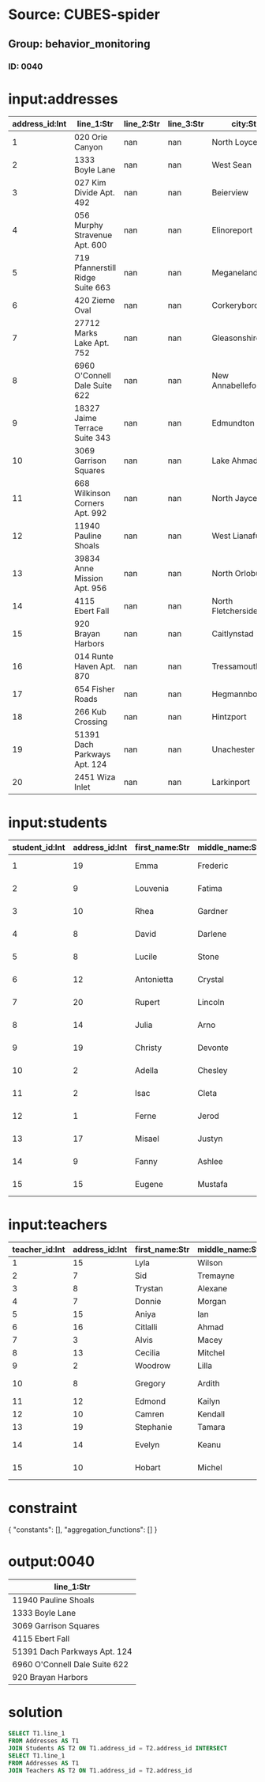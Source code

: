 # Source: CUBES-spider
## Group: behavior_monitoring
### ID: 0040

# input:addresses

| address_id:Int | line_1:Str | line_2:Str | line_3:Str | city:Str | zip_postcode:Str | state_province_county:Str | country:Str | other_address_details:Str |
|---|---|---|---|---|---|---|---|---|
| 1 | 020 Orie Canyon | nan | nan | North Loyceville | 197 | Hawaii | USA | nan |
| 2 | 1333 Boyle Lane | nan | nan | West Sean | 937 | Illinois | USA | nan |
| 3 | 027 Kim Divide Apt. 492 | nan | nan | Beierview | 918 | Texas | USA | nan |
| 4 | 056 Murphy Stravenue Apt. 600 | nan | nan | Elinoreport | 238 | Wisconsin | USA | nan |
| 5 | 719 Pfannerstill Ridge Suite 663 | nan | nan | Meganeland | 2 | SouthDakota | USA | nan |
| 6 | 420 Zieme Oval | nan | nan | Corkeryborough | 744 | Wisconsin | USA | nan |
| 7 | 27712 Marks Lake Apt. 752 | nan | nan | Gleasonshire | 182 | Maryland | USA | nan |
| 8 | 6960 O'Connell Dale Suite 622 | nan | nan | New Annabellefort | 62 | Kentucky | USA | nan |
| 9 | 18327 Jaime Terrace Suite 343 | nan | nan | Edmundton | 520 | Oregon | USA | nan |
| 10 | 3069 Garrison Squares | nan | nan | Lake Ahmadland | 748 | Nevada | USA | nan |
| 11 | 668 Wilkinson Corners Apt. 992 | nan | nan | North Jayceton | 612 | Illinois | USA | nan |
| 12 | 11940 Pauline Shoals | nan | nan | West Lianafurt | 619 | Arkansas | USA | nan |
| 13 | 39834 Anne Mission Apt. 956 | nan | nan | North Orlobury | 663 | Utah | USA | nan |
| 14 | 4115 Ebert Fall | nan | nan | North Fletcherside | 607 | Arizona | USA | nan |
| 15 | 920 Brayan Harbors | nan | nan | Caitlynstad | 435 | Montana | USA | nan |
| 16 | 014 Runte Haven Apt. 870 | nan | nan | Tressamouth | 637 | NewYork | USA | nan |
| 17 | 654 Fisher Roads | nan | nan | Hegmannborough | 397 | Tennessee | USA | nan |
| 18 | 266 Kub Crossing | nan | nan | Hintzport | 865 | Alabama | USA | nan |
| 19 | 51391 Dach Parkways Apt. 124 | nan | nan | Unachester | 753 | Wisconsin | USA | nan |
| 20 | 2451 Wiza Inlet | nan | nan | Larkinport | 545 | NewYork | USA | nan |

# input:students

| student_id:Int | address_id:Int | first_name:Str | middle_name:Str | last_name:Str | cell_mobile_number:Str | email_address:Str | date_first_rental:Str | date_left_university:Str | other_student_details:Str |
|---|---|---|---|---|---|---|---|---|---|
| 1 | 19 | Emma | Frederic | Rohan | 235.899.9744 | derrick.jenkins@example.com | 2017-12-05 15:20:04 | 2018-03-03 03:33:05 | nan |
| 2 | 9 | Louvenia | Fatima | Hansen | 1-247-673-8446 | rohan.clarabelle@example.org | 2017-08-08 22:30:36 | 2018-02-24 11:12:11 | nan |
| 3 | 10 | Rhea | Gardner | Bergnaum | 1-751-162-9676x115 | kkirlin@example.org | 2017-11-15 04:57:28 | 2018-03-19 12:49:20 | nan |
| 4 | 8 | David | Darlene | Gorczany | 1-895-196-9979 | eolson@example.com | 2018-02-15 20:03:11 | 2018-03-11 02:21:24 | nan |
| 5 | 8 | Lucile | Stone | Gottlieb | 1-036-062-5465 | dicki.kathryne@example.org | 2017-07-20 18:20:27 | 2018-03-18 16:07:42 | nan |
| 6 | 12 | Antonietta | Crystal | Fahey | (874)070-9495 | norwood.howell@example.org | 2017-10-31 12:33:09 | 2018-03-20 22:01:07 | nan |
| 7 | 20 | Rupert | Lincoln | Marks | 763.072.5520x5907 | lisette.brekke@example.net | 2017-09-25 12:02:23 | 2018-03-01 08:56:04 | first honor |
| 8 | 14 | Julia | Arno | Balistreri | 319.497.4575x2214 | jasmin.schuppe@example.com | 2018-02-23 02:28:07 | 2018-03-01 16:03:55 | nan |
| 9 | 19 | Christy | Devonte | Huels | (568)451-0917x3945 | dora.zboncak@example.org | 2018-01-11 19:49:39 | 2018-03-15 01:47:11 | nan |
| 10 | 2 | Adella | Chesley | Krajcik | 08605192839 | frederique.mante@example.org | 2017-07-05 19:15:29 | 2018-03-11 15:57:19 | first honor |
| 11 | 2 | Isac | Cleta | Fadel | +60(5)3280072514 | qharvey@example.com | 2017-09-13 04:06:15 | 2018-03-05 07:30:22 | first honor |
| 12 | 1 | Ferne | Jerod | Weimann | (921)011-7909x3518 | mitchel55@example.net | 2017-05-24 05:00:18 | 2018-02-28 12:33:53 | nan |
| 13 | 17 | Misael | Justyn | Will | (062)892-7033 | gbeatty@example.com | 2017-10-15 06:52:46 | 2018-03-18 07:01:27 | nan |
| 14 | 9 | Fanny | Ashlee | Haley | (820)260-5721 | foster.zemlak@example.com | 2018-03-14 11:37:10 | 2018-03-12 15:05:53 | nan |
| 15 | 15 | Eugene | Mustafa | Tremblay | 1-498-138-8088 | kertzmann.devon@example.net | 2018-03-11 22:42:47 | 2018-03-07 11:41:26 | first honor |

# input:teachers

| teacher_id:Int | address_id:Int | first_name:Str | middle_name:Str | last_name:Str | gender:Str | cell_mobile_number:Str | email_address:Str | other_details:Str |
|---|---|---|---|---|---|---|---|---|
| 1 | 15 | Lyla | Wilson | Medhurst | 1 | 792.333.7714 | ohammes@example.com | nan |
| 2 | 7 | Sid | Tremayne | Brakus | 1 | 202.626.1698x9242 | deborah37@example.com | nan |
| 3 | 8 | Trystan | Alexane | Schuster | 1 | 583-467-0403x647 | hilll.kitty@example.com | nan |
| 4 | 7 | Donnie | Morgan | Kuhic | 1 | 07928511102 | destany.reichert@example.net | nan |
| 5 | 15 | Aniya | Ian | Becker | 1 | 599.373.0773x67706 | hahn.isom@example.com | Dean |
| 6 | 16 | Citlalli | Ahmad | Kuhic | 1 | 017.636.7409 | kozey.adeline@example.org | nan |
| 7 | 3 | Alvis | Macey | Schultz | 1 | 944-154-5379x4990 | everardo.lynch@example.net | nan |
| 8 | 13 | Cecilia | Mitchel | Ward | 0 | 809.852.7009 | paula.abbott@example.org | nan |
| 9 | 2 | Woodrow | Lilla | Goldner | 1 | 084-270-4880 | ierdman@example.com | nan |
| 10 | 8 | Gregory | Ardith | Heller | 0 | 908-759-1808x63115 | valentina.yost@example.com | nan |
| 11 | 12 | Edmond | Kailyn | Lang | 0 | (659)018-0143x379 | lila58@example.com | nan |
| 12 | 10 | Camren | Kendall | Moore | 1 | (381)799-4759x169 | randy.gerhold@example.org | nan |
| 13 | 19 | Stephanie | Tamara | Price | 0 | 952.821.3392 | kiana.lang@example.net | nan |
| 14 | 14 | Evelyn | Keanu | Hansen | 0 | 1-787-044-8336x606 | maribel21@example.org | nan |
| 15 | 10 | Hobart | Michel | Bergnaum | 1 | 796-453-5175x64012 | willms.lane@example.com | nan |

# constraint

{
  "constants": [],
  "aggregation_functions": []
}

# output:0040

| line_1:Str |
|---|
| 11940 Pauline Shoals |
| 1333 Boyle Lane |
| 3069 Garrison Squares |
| 4115 Ebert Fall |
| 51391 Dach Parkways Apt. 124 |
| 6960 O'Connell Dale Suite 622 |
| 920 Brayan Harbors |

# solution

```sql
SELECT T1.line_1
FROM Addresses AS T1
JOIN Students AS T2 ON T1.address_id = T2.address_id INTERSECT
SELECT T1.line_1
FROM Addresses AS T1
JOIN Teachers AS T2 ON T1.address_id = T2.address_id
```
